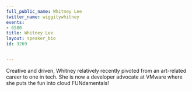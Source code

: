 ---
full_public_name: Whitney Lee
twitter_name: wiggitywhitney
events:
- 6580
title: Whitney Lee
layout: speaker_bio
id: 3269

---
Creative and driven, Whitney relatively recently pivoted from an art-related career to one in tech.  She is now a developer advocate at VMware where she puts the fun into cloud FUNdamentals!